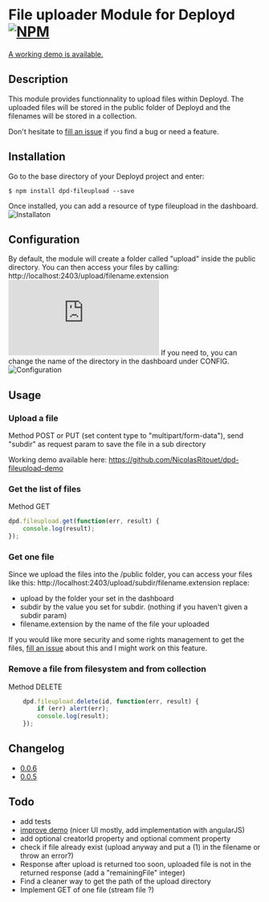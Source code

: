 File uploader Module for Deployd [![NPM](https://nodei.co/npm/dpd-fileupload.png?compact=true)](https://npmjs.org/package/dpd-fileupload/)
=========================
[A working demo is available.](https://github.com/NicolasRitouet/dpd-fileupload-demo)

## Description
This module provides functionnality to upload files within Deployd.
The uploaded files will be stored in the public folder of Deployd and the filenames will be stored in a collection.

Don't hesitate to [fill an issue](https://github.com/NicolasRitouet/dpd-fileupload/issues/new) if you find a bug or need a feature.

## Installation

Go to the base directory of your Deployd project and enter:

```shell
$ npm install dpd-fileupload --save
```

Once installed, you can add a resource of type fileupload in the dashboard.
![Installaton](http://pasteboard.s3.amazonaws.com/images/2NYW3Tpe.png)

## Configuration
By default, the module will create a folder called "upload" inside the public directory. You can then access your files by calling: http://localhost:2403/upload/filename.extension
![Directory structure](http://snappy-app.com/s/show.php?pass=05237d03e3dc40403e99e0dd131a3f4f)
If you need to, you can change the name of the directory in the dashboard under CONFIG.
![Configuration](http://pasteboard.s3.amazonaws.com/images/2NYWWLB0.png)

## Usage
### Upload a file
Method POST or PUT (set content type to "multipart/form-data"), send "subdir" as request param to save the file in a sub directory

Working demo available here: https://github.com/NicolasRitouet/dpd-fileupload-demo

### Get the list of files
Method GET

```js
dpd.fileupload.get(function(err, result) {
    console.log(result);
});
```

### Get one file
Since we upload the files into the /public folder, you can access your files like this:
http://localhost:2403/upload/subdir/filename.extension
replace:
- upload by the folder your set in the dashboard
- subdir by the value you set for subdir. (nothing if you haven't given a subdir param)
- filename.extension by the name of the file your uploaded

If you would like more security and some rights management to get the files, [fill an issue](https://github.com/NicolasRitouet/dpd-fileupload/issues/new) about this and I might work on this feature.


### Remove a file from filesystem and from collection
Method DELETE

```js
    dpd.fileupload.delete(id, function(err, result) {
        if (err) alert(err);
        console.log(result);
    });
```


## Changelog
- [0.0.6](https://github.com/NicolasRitouet/dpd-fileupload/releases/tag/0.0.6)
- [0.0.5](https://github.com/NicolasRitouet/dpd-fileupload/releases/tag/0.0.5)

Todo
----
- add tests
- [improve demo](https://github.com/NicolasRitouet/dpd-fileupload-demo) (nicer UI mostly, add implementation with angularJS)
- add optional creatorId property and optional comment property
- check if file already exist (upload anyway and put a (1) in the filename or throw an error?)
- Response after upload is returned too soon, uploaded file is not in the returned response (add a "remainingFile" integer)
- Find a cleaner way to get the path of the upload directory
- Implement GET of one file (stream file ?)
